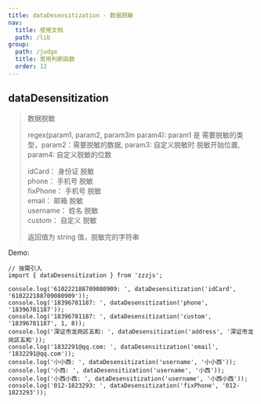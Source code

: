 ```yaml
---
title: dataDesensitization - 数据脱敏
nav:
  title: 使用文档
  path: /lib
group:
  path: /judge
  title: 常用判断函数
  order: 12
---
```


## dataDesensitization

> 数据脱敏
>
> regex(param1, param2, param3m param4): param1 是 需要脱敏的类型，param2：需要脱敏的数据, param3: 自定义脱敏时 脱敏开始位置, param4: 自定义脱敏的位数
>
> idCard： 身份证 脱敏<br> phone： 手机号 脱敏<br> fixPhone： 手机号 脱敏<br> email： 邮箱 脱敏<br> username： 姓名 脱敏<br> custom： 自定义 脱敏<br>
>
> 返回值为 string 值，脱敏完的字符串

Demo:

```tsx | pure
// 按需引入
import { dataDesensitization } from 'zzzjs';

console.log('610222188709080909: ', dataDesensitization('idCard', '610222188709080909'));
console.log('18396781187: ', dataDesensitization('phone', '18396781187'));
console.log('18396781187: ', dataDesensitization('custom', '18396781187', 1, 8));
console.log('深证市龙岗区五和: ', dataDesensitization('address', '深证市龙岗区五和'));
console.log('1832291@qq.com: ', dataDesensitization('email', '1832291@qq.com'));
console.log('小小西: ', dataDesensitization('username', '小小西'));
console.log('小西: ', dataDesensitization('username', '小西'));
console.log('小西小西: ', dataDesensitization('username', '小西小西'));
console.log('012-1823293: ', dataDesensitization('fixPhone', '012-1823293'));
```
